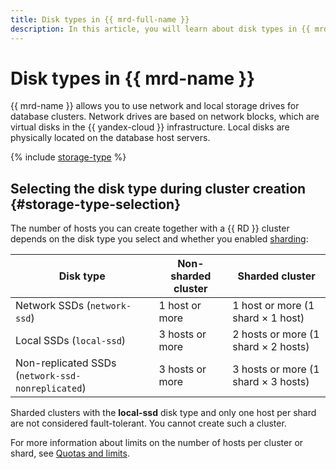 ```yaml
---
title: Disk types in {{ mrd-full-name }}
description: In this article, you will learn about disk types in {{ mrd-name }} and discover how to select the right disk type when creating a cluster.
---
```


# Disk types in {{ mrd-name }}



{{ mrd-name }} allows you to use network and local storage drives for database clusters. Network drives are based on network blocks, which are virtual disks in the {{ yandex-cloud }} infrastructure. Local disks are physically located on the database host servers.

{% include [storage-type](../../_includes/mdb/mrd/storage-type.md) %}

## Selecting the disk type during cluster creation {#storage-type-selection}

The number of hosts you can create together with a {{ RD }} cluster depends on the disk type you select and whether you enabled [sharding](./sharding.md):

| Disk type                                                             | Non-sharded cluster  | Sharded cluster    |
| ------------------------------------------------------------------------- | --------------------------------- | ----------------------------------|
| Network SSDs (`network-ssd`)                           | 1 host or more                         | 1 host or more (1 shard × 1 host)     |
| Local SSDs (`local-ssd`)                           | 3 hosts or more                        | 2 hosts or more (1 shard × 2 hosts)    |
| Non-replicated SSDs (`network-ssd-nonreplicated`)     | 3 hosts or more                        | 3 hosts or more (1 shard × 3 hosts)    |

Sharded clusters with the **local-ssd** disk type and only one host per shard are not considered fault-tolerant. You cannot create such a cluster.

For more information about limits on the number of hosts per cluster or shard, see [Quotas and limits](./limits.md).


